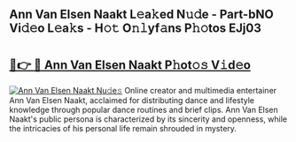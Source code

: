 ## Ann Van Elsen Naakt L𝚎a𝚔ed N𝚞𝚍e - Part-bNO Vi𝚍𝚎o L𝚎a𝚔s - H𝚘𝚝 O𝚗𝚕yf𝚊ns P𝚑𝚘tos EJj03

# <h2><a href="http://kfd6ic6.oniu.top/?m=Ann+Van+Elsen+Naakt">🔗👉 🔴 Ann Van Elsen Naakt P𝚑ot𝚘𝚜 V𝚒d𝚎o</a></h2>

[![Ann Van Elsen Naakt Nu𝚍e𝚜](https://i.imgur.com/0qMVB7G.gif)](http://kfd6ic6.oniu.top/?m=Ann+Van+Elsen+Naakt)
Online creator and multimedia entertainer Ann Van Elsen Naakt, acclaimed for distributing dance and lifestyle knowledge through popular dance routines and brief clips. Ann Van Elsen Naakt's public persona is characterized by its sincerity and openness, while the intricacies of his personal life remain shrouded in mystery.  
